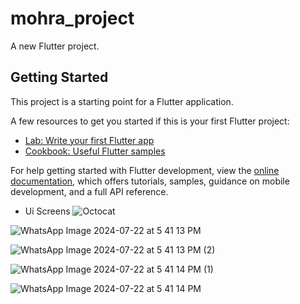 # mohra_project

A new Flutter project.

## Getting Started

This project is a starting point for a Flutter application.

A few resources to get you started if this is your first Flutter project:

- [Lab: Write your first Flutter app](https://docs.flutter.dev/get-started/codelab)
- [Cookbook: Useful Flutter samples](https://docs.flutter.dev/cookbook)

For help getting started with Flutter development, view the
[online documentation](https://docs.flutter.dev/), which offers tutorials,
samples, guidance on mobile development, and a full API reference.

- Ui Screens 
![Octocat](https://github.com/octocat/Spoon-Knife/blob/main/images/Octocat.png?raw=true)

![WhatsApp Image 2024-07-22 at 5 41 13 PM](https://github.com/user-attachments/assets/79a679b9-6290-4a31-8dfb-5e66706f8bd7)

![WhatsApp Image 2024-07-22 at 5 41 13 PM (2)](https://github.com/user-attachments/assets/56a2648e-6c04-449b-9e64-c35f8f45ea38)

![WhatsApp Image 2024-07-22 at 5 41 14 PM (1)](https://github.com/user-attachments/assets/6a297805-1d0d-41c8-8eb0-b02007bede7e)

![WhatsApp Image 2024-07-22 at 5 41 14 PM](https://github.com/user-attachments/assets/e1e7fd8e-5baf-4477-9dc2-64dc7b8b44b6)
